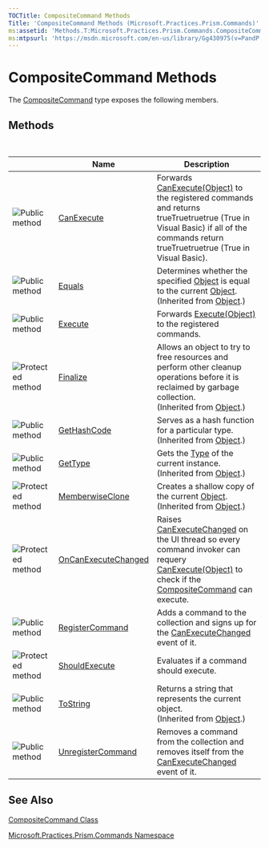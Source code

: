 ```yaml
---
TOCTitle: CompositeCommand Methods
Title: 'CompositeCommand Methods (Microsoft.Practices.Prism.Commands)'
ms:assetid: 'Methods.T:Microsoft.Practices.Prism.Commands.CompositeCommand'
ms:mtpsurl: 'https://msdn.microsoft.com/en-us/library/Gg430975(v=PandP.50)'
---
```



# CompositeCommand Methods

The [CompositeCommand](https://msdn.microsoft.com/en-us/library/microsoft.practices.prism.commands.compositecommand(v=pandp.50)) type exposes the following members.

## Methods
 
<table>

<thead>
<tr class="header">
<th> </th>
<th>Name</th>
<th>Description</th>
</tr>
</thead>
<tbody>
<tr class="odd">
<td><img src="images/public-method.gif" title="Public method" /></td>
<td><a href="https://msdn.microsoft.com/library/microsoft.practices.prism.commands.compositecommand.canexecute(system.object)">CanExecute</a></td>
<td><div class="summary">
Forwards <a href="http://msdn.microsoft.com/en-us/library/ms604093">CanExecute(Object)</a> to the registered commands and returns trueTruetruetrue (True in Visual Basic) if all of the commands return trueTruetruetrue (True in Visual Basic).
</div></td>
</tr>
<tr class="even">
<td><img src="images/public-method.gif" title="Public method" /></td>
<td><a href="http://msdn.microsoft.com/en-us/library/bsc2ak47">Equals</a></td>
<td><div class="summary">
Determines whether the specified <a href="http://msdn.microsoft.com/en-us/library/e5kfa45b">Object</a> is equal to the current <a href="http://msdn.microsoft.com/en-us/library/e5kfa45b">Object</a>.
</div>
(Inherited from <a href="http://msdn.microsoft.com/en-us/library/e5kfa45b">Object</a>.)</td>
</tr>
<tr class="odd">
<td><img src="images/public-method.gif" title="Public method" /></td>
<td><a href="https://msdn.microsoft.com/library/microsoft.practices.prism.commands.compositecommand.execute(system.object)">Execute</a></td>
<td><div class="summary">
Forwards <a href="http://msdn.microsoft.com/en-us/library/ms604094">Execute(Object)</a> to the registered commands.
</div></td>
</tr>
<tr class="even">
<td><img src="https://msdn.microsoft.com/en-us/Gg430975.protmethod(en-us,PandP.50).gif" title="Protected method" /></td>
<td><a href="http://msdn.microsoft.com/en-us/library/4k87zsw7">Finalize</a></td>
<td><div class="summary">
Allows an object to try to free resources and perform other cleanup operations before it is reclaimed by garbage collection.
</div>
(Inherited from <a href="http://msdn.microsoft.com/en-us/library/e5kfa45b">Object</a>.)</td>
</tr>
<tr class="odd">
<td><img src="images/public-method.gif" title="Public method" /></td>
<td><a href="http://msdn.microsoft.com/en-us/library/zdee4b3y">GetHashCode</a></td>
<td><div class="summary">
Serves as a hash function for a particular type.
</div>
(Inherited from <a href="http://msdn.microsoft.com/en-us/library/e5kfa45b">Object</a>.)</td>
</tr>
<tr class="even">
<td><img src="images/public-method.gif" title="Public method" /></td>
<td><a href="http://msdn.microsoft.com/en-us/library/dfwy45w9">GetType</a></td>
<td><div class="summary">
Gets the <a href="http://msdn.microsoft.com/en-us/library/42892f65">Type</a> of the current instance.
</div>
(Inherited from <a href="http://msdn.microsoft.com/en-us/library/e5kfa45b">Object</a>.)</td>
</tr>
<tr class="odd">
<td><img src="https://msdn.microsoft.com/en-us/Gg430975.protmethod(en-us,PandP.50).gif" title="Protected method" /></td>
<td><a href="http://msdn.microsoft.com/en-us/library/57ctke0a">MemberwiseClone</a></td>
<td><div class="summary">
Creates a shallow copy of the current <a href="http://msdn.microsoft.com/en-us/library/e5kfa45b">Object</a>.
</div>
(Inherited from <a href="http://msdn.microsoft.com/en-us/library/e5kfa45b">Object</a>.)</td>
</tr>
<tr class="even">
<td><img src="https://msdn.microsoft.com/en-us/Gg430975.protmethod(en-us,PandP.50).gif" title="Protected method" /></td>
<td><a href="https://msdn.microsoft.com/library/microsoft.practices.prism.commands.compositecommand.oncanexecutechanged">OnCanExecuteChanged</a></td>
<td><div class="summary">
Raises <a href="http://msdn.microsoft.com/en-us/library/ms523106">CanExecuteChanged</a> on the UI thread so every command invoker can requery <a href="http://msdn.microsoft.com/en-us/library/ms604093">CanExecute(Object)</a> to check if the <a href="https://msdn.microsoft.com/library/microsoft.practices.prism.commands.compositecommand">CompositeCommand</a> can execute.
</div></td>
</tr>
<tr class="odd">
<td><img src="images/public-method.gif" title="Public method" /></td>
<td><a href="https://msdn.microsoft.com/library/microsoft.practices.prism.commands.compositecommand.registercommand(system.windows.input.icommand)">RegisterCommand</a></td>
<td><div class="summary">
Adds a command to the collection and signs up for the <a href="http://msdn.microsoft.com/en-us/library/ms523106">CanExecuteChanged</a> event of it.
</div></td>
</tr>
<tr class="even">
<td><img src="https://msdn.microsoft.com/en-us/Gg430975.protmethod(en-us,PandP.50).gif" title="Protected method" /></td>
<td><a href="https://msdn.microsoft.com/library/microsoft.practices.prism.commands.compositecommand.shouldexecute(system.windows.input.icommand)">ShouldExecute</a></td>
<td><div class="summary">
Evaluates if a command should execute.
</div></td>
</tr>
<tr class="odd">
<td><img src="images/public-method.gif" title="Public method" /></td>
<td><a href="http://msdn.microsoft.com/en-us/library/7bxwbwt2">ToString</a></td>
<td><div class="summary">
Returns a string that represents the current object.
</div>
(Inherited from <a href="http://msdn.microsoft.com/en-us/library/e5kfa45b">Object</a>.)</td>
</tr>
<tr class="even">
<td><img src="images/public-method.gif" title="Public method" /></td>
<td><a href="https://msdn.microsoft.com/library/microsoft.practices.prism.commands.compositecommand.unregistercommand(system.windows.input.icommand)">UnregisterCommand</a></td>
<td><div class="summary">
Removes a command from the collection and removes itself from the <a href="http://msdn.microsoft.com/en-us/library/ms523106">CanExecuteChanged</a> event of it.
</div></td>
</tr>
</tbody>
</table>

## See Also

[CompositeCommand Class](https://msdn.microsoft.com/en-us/library/microsoft.practices.prism.commands.compositecommand(v=pandp.50))

[Microsoft.Practices.Prism.Commands Namespace](https://msdn.microsoft.com/en-us/library/microsoft.practices.prism.commands(v=pandp.50))

